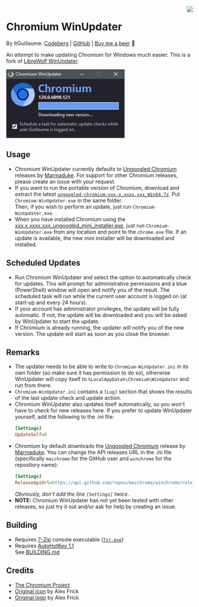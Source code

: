 <img src="Chromium-WinUpdater.ico" align="right">

# Chromium WinUpdater
By ltGuillaume: [Codeberg](https://codeberg.org/ltGuillaume) | [GitHub](https://github.com/ltGuillaume) | [Buy me a beer](https://buymeacoff.ee/ltGuillaume) 🍺

An attempt to make updating Chromium for Windows much easier. This is a fork of [LibreWolf WinUpdater](https://codeberg.org/ltGuillaume/librewolf-winupdater).

![Chromium WinUpdater](SCREENSHOT.png)

## Usage
- Chromium WinUpdater currently defaults to [Ungoogled Chromium](https://github.com/macchrome/winchrome/releases) releases by [Marmaduke](https://github.com/macchrome). For support for other Chromium releases, please create an issue with your request.  
- If you want to run the portable version of Chromium, download and extract the latest [`ungoogled-chromium-xxx.x.xxxx.xxx_Win64.7z`](https://github.com/macchrome/winchrome/releases/latest). Put `Chromium-WinUpdater.exe` in the same folder.  
  Then, if you wish to perform an update, just run `Chromium-WinUpdater.exe`.
- When you have installed Chromium using the [xxx.x.xxxx.xxx_ungoogled_mini_installer.exe](https://github.com/macchrome/winchrome/releases/latest), just run `Chromium-WinUpdater.exe` from any location and point to the `chrome.exe` file. If an update is available, the new mini installer will be downloaded and installed.

## Scheduled Updates
- Run Chromium WinUpdater and select the option to automatically check for updates. This will prompt for administrative permissions and a blue (PowerShell) window will open and notify you of the result. The scheduled task will run while the current user account is logged on (at start-up and every 24 hours).
- If your account has administrator privileges, the update will be fully automatic. If not, the update will be downloaded and you will be asked by WinUpdater to start the update.  
- If Chromium is already running, the updater will notify you of the new version. The update will start as soon as you close the browser.

## Remarks
- The updater needs to be able to write to `Chromium-WinUpdater.ini` in its own folder (so make sure it has permission to do so), otherwise WinUpdater will copy itself to `%LocalAppData%\Chromium\WinUpdater` and run from there.
- `Chromium-WinUpdater.ini` contains a `[Log]` section that shows the results of the last update check and update action.
- Chromium WinUpdater also updates itself automatically, so you won't have to check for new releases here. If you prefer to update WinUpdater yourself, add the following to the .ini file:
  ```ini
  [Settings]
  UpdateSelf=0
  ```
- Chromium by default downloads the [Ungoogled Chromium](https://github.com/macchrome/winchrome/releases) release by [Marmaduke](https://github.com/macchrome). You can change the API releases URL in the .ini file (specifically `macchrome` for the GitHub user and `winchrome` for the repository name):
  ```ini
  [Settings]
  ReleaseApiUrl=https://api.github.com/repos/macchrome/winchrome/releases/latest
  ```
  _Obviously, don't add the line `[Settings]` twice_.
- __NOTE:__ Chromium WinUpdater has not yet been tested with other releases, so just try it out and/or ask for help by creating an issue.

## Building
- Requires [7-Zip](https://7-zip.org) console executable ([`7zr.exe`](https://7-zip.org/a/7zr.exe))
- Requires [AutoHotKey 1.1](https://www.autohotkey.com/) \
  See [BUILDING.md](BUILDING.md)

## Credits
* [The Chromium Project](https://www.chromium.org)
* [Original icon](https://github.com/Alex313031/chromium/blob/main/logos/NEW/win/chromium.ico) by Alex Frick
* [Original logo](https://github.com/Alex313031/chromium/blob/main/logos/STAGING/Chromium90_252.jpg) by Alex Frick
